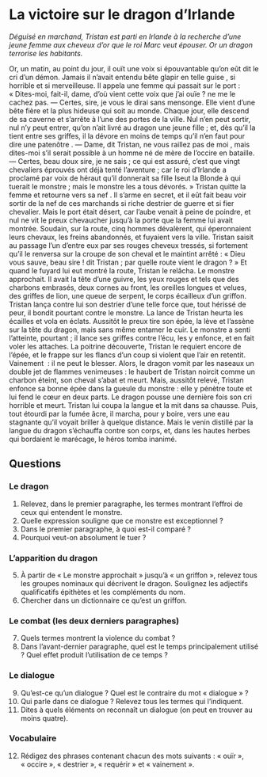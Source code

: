 # La victoire sur le dragon d’Irlande

*Déguisé en marchand, Tristan est parti en Irlande à la recherche d’une jeune femme aux cheveux d’or que le roi Marc veut épouser. Or un dragon terrorise les habitants.*

Or, un matin, au point du jour, il ouït  une voix si épouvantable qu’on eût dit le cri d’un démon. Jamais il n’avait entendu bête glapir  en telle guise , si horrible et si merveilleuse. Il appela une femme qui passait sur le port :
« Dites-moi, fait-il, dame, d’où vient cette voix que j’ai ouïe ? ne me le cachez pas.
— Certes, sire, je vous le dirai sans mensonge. Elle vient d’une bête fière  et la plus hideuse qui soit au monde. Chaque jour, elle descend de sa caverne et s’arrête à l’une des portes de la ville. Nul n’en peut sortir, nul n’y peut entrer, qu’on n’ait livré au dragon une jeune fille ; et, dès qu’il la tient entre ses griffes, il la dévore en moins de temps qu’il n’en faut pour dire une patenôtre .
— Dame, dit Tristan, ne vous raillez pas de moi , mais dites-moi s’il serait possible à un homme né de mère de l’occire  en bataille.
— Certes, beau doux sire, je ne sais ; ce qui est assuré, c’est que vingt chevaliers éprouvés ont déjà tenté l’aventure ; car le roi d’Irlande a proclamé par voix de héraut  qu’il donnerait sa fille Iseut la Blonde à qui tuerait le monstre ; mais le monstre les a tous dévorés. »
Tristan quitte la femme et retourne vers sa nef . Il s’arme en secret, et il eût fait beau voir sortir de la nef de ces marchands si riche destrier  de guerre et si fier chevalier. Mais le port était désert, car l’aube venait à peine de poindre, et nul ne vit le preux chevaucher jusqu’à la porte que la femme lui avait montrée. Soudain, sur la route, cinq hommes dévalèrent, qui éperonnaient leurs chevaux, les freins abandonnés, et fuyaient vers la ville. Tristan saisit au passage l’un d’entre eux par ses rouges cheveux tressés, si fortement qu’il le renversa sur la croupe de son cheval et le maintint arrêté :
« Dieu vous sauve, beau sire ! dit Tristan ; par quelle route vient le dragon ? »
Et quand le fuyard lui eut montré la route, Tristan le relâcha.
Le monstre approchait. Il avait la tête d’une guivre, les yeux rouges et tels que des charbons embrasés, deux cornes au front, les oreilles longues et velues, des griffes de lion, une queue de serpent, le corps écailleux d’un griffon.
Tristan lança contre lui son destrier d’une telle force que, tout hérissé de peur, il bondit pourtant contre le monstre. La lance de Tristan heurta les écailles et vola en éclats. Aussitôt le preux tire son épée, la lève et l’assène sur la tête du dragon, mais sans même entamer le cuir. Le monstre a senti l’atteinte, pourtant ; il lance ses griffes contre l’écu, les y enfonce, et en fait voler les attaches. La poitrine découverte, Tristan le requiert  encore de l’épée, et le frappe sur les flancs d’un coup si violent que l’air en retentit. Vainement  : il ne peut le blesser. Alors, le dragon vomit par les naseaux un double jet de flammes venimeuses : le haubert de Tristan noircit comme un charbon éteint, son cheval s’abat et meurt. Mais, aussitôt relevé, Tristan enfonce sa bonne épée dans la gueule du monstre : elle y pénètre toute et lui fend le cœur en deux parts. Le dragon pousse une dernière fois son cri horrible et meurt.
Tristan lui coupa la langue et la mit dans sa chausse. Puis, tout étourdi par la fumée âcre, il marcha, pour y boire, vers une eau stagnante qu’il voyait briller à quelque distance. Mais le venin distillé  par la langue du dragon s’échauffa contre son corps, et, dans les hautes herbes qui bordaient le marécage, le héros tomba inanimé.

## Questions

### Le dragon

1. Relevez, dans le premier paragraphe, les termes montrant l’effroi de ceux qui entendent le monstre.
2. Quelle expression souligne que ce monstre est exceptionnel ?
3. Dans le premier paragraphe, à quoi est-il comparé ?
4. Pourquoi veut-on absolument le tuer ?

### L’apparition du dragon

5. À partir de « Le monstre approchait » jusqu’à « un griffon », relevez tous les groupes nominaux qui décrivent le dragon. Soulignez les adjectifs qualificatifs épithètes et les compléments du nom.
6. Chercher dans un dictionnaire ce qu’est un griffon.

### Le combat (les deux derniers paragraphes)

7. Quels termes montrent la violence du combat ?
8. Dans l’avant-dernier paragraphe, quel est le temps principalement utilisé ? Quel effet produit l’utilisation de ce temps ?

### Le dialogue

9. Qu’est-ce qu’un dialogue ? Quel est le contraire du mot « dialogue » ?
10. Qui parle dans ce dialogue ? Relevez tous les termes qui l’indiquent.
11. Dites à quels éléments on reconnaît un dialogue (on peut en trouver au moins quatre).

### Vocabulaire

12. Rédigez des phrases contenant chacun des mots suivants : « ouïr », « occire », « destrier », « requérir » et « vainement ».